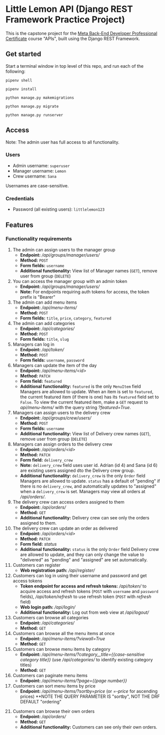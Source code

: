# Little Lemon API (Django REST Framework Practice Project)

This is the capstone project for the [Meta Back-End Developer Professional Certificate](https://www.coursera.org/professional-certificates/meta-back-end-developer) course "APIs", built using the Django REST Framework.

## Get started

Start a terminal window in top level of this repo, and run each of the following:

`pipenv shell`

`pipenv install`

`python manage.py makemigrations`

`python manage.py migrate`

`python manage.py runserver`

## Access

Note: The admin user has full access to all functionality.

### Users
- Admin username: `superuser`
- Manager username: `Lemon`
- Crew username: `Sana`

Usernames are case-sensitive.

### Credentials
- Password (all existing users): `littlelemon123`

## Features
### Functionality requirements

1.	The admin can assign users to the manager group
    - **Endpoint:** */api/groups/manager/users/*
    - **Method:** `POST`
    - **Form fields:** `username`
    - **Additional functionality:** View list of Manager names (`GET`), remove user from group (`DELETE`)
2.	You can access the manager group with an admin token
    - **Endpoint:** */api/groups/manager/users/*
    - **Note:** For endpoints requiring auth tokens for access, the token prefix is "Bearer"
3.	The admin can add menu items
    - **Endpoint:** */api/menu-items/*
    - **Method:** `POST`
    - **Form fields:** `title`, `price`, `category`, `featured`
4.	The admin can add categories
    - **Endpoint:** */api/categories/*
    - **Method:** `POST`
    - **Form fields:** `title`, `slug`
5.	Managers can log in 
    - **Endpoint:** */api/token/*
    - **Method:** `POST`
    - **Form fields:** `username`, `password`
6.	Managers can update the item of the day
    - **Endpoint:** */api/menu-items/<id\>*
    - **Method:** `PATCH`
    - **Form field:** `featured`
    - **Additional functionality:** `featured` is the only `MenuItem` field Managers are allowed to update. When an item is set to `featured`, the current featured item (if there is one) has its `featured` field set to `False`. To view the current featured item, make a `GET` request to *api/menu-items/* with the query string *?featured=True*.
7.	Managers can assign users to the delivery crew
    - **Endpoint:** */api/groups/crew/users/*
    - **Method:** `POST`
    - **Form fields:** `username`
    - **Additional functionality:** View list of Delivery crew names (`GET`), remove user from group (`DELETE`)
8.	Managers can assign orders to the delivery crew
    - **Endpoint:** */api/orders/<id\>*
    - **Method:** `PATCH`
    - **Form field:** `delivery_crew`
    - **Note:** `delivery_crew` field uses user id. Adrian (id 4) and Sana (id 6) are existing users assigned dto the Delivery crew group. 
    - **Additional functionality:** `delivery_crew` is the only `Order` field Managers are allowed to update. `status` has a default of "pending" if there is no `delivery_crew`, and automatically updates to "assigned" when a `delivery_crew` is set. Managers may view all orders at */api/orders/*.
9.	The delivery crew can access orders assigned to them
    - **Endpoint:** */api/orders/*
    - **Method:** `GET`
    - **Additional functionality:** Delivery crew can see only the orders assigned to them.
10. The delivery crew can update an order as delivered
    - **Endpoint:** */api/orders/<id\>*
    - **Method:** `PATCH`
    - **Form field:** *status*
    - **Additional functionality:** `status` is the only `Order` field Delivery crew are allowed to update, and they can only change the value to "delivered" as "pending" and "assigned" are set automatically.
11. Customers can register
    - **Web registration path:** */api/register/*
12. Customers can log in using their username and password and get access tokens
    - **Token endpoint for access and refresh tokens:** */api/token/* to acquire access and refresh tokens (`POST` with `username` and `password` fields), */api/token/refresh* to use refresh token (`POST` with *refresh* field)
    - **Web login path:** */api/login/*
    - **Additional functionality:** Log out from web view at */api/logout/*
13. Customers can browse all categories
    - **Endpoint:** */api/categories/*
    - **Method:** `GET`
14. Customers can browse all the menu items at once
    - **Endpoint:** */api/menu-items/?viewall=True*
    - **Method:** `GET`
15. Customers can browse menu items by category
    - **Endpoint:** */api/menu-items/?category__title={{case-sensitive category title}}* (use */api/categories/* to identify existing category titles)
    - **Method:** `GET`
16. Customers can paginate menu items
    - **Endpoint:** */api/menu-items/?page={{page number}}*
17. Customers can sort menu items by price
    - **Endpoint:** */api/menu-items/?sortby=price* (or *=-price* for ascending prices) **NOTE THE QUERY PARAMETER IS "sortby", NOT THE DRF DEFAULT "ordering"
<!-- 18. Customers can add menu items to the cart -->
<!-- 19. Customers can access previously added items in the cart -->
<!-- 20. Customers can place orders -->
21. Customers can browse their own orders
    - **Endpoint:** */api/orders/*
    - **Method:** `GET`
    - **Additional functionality:** Customers can see only their own orders.